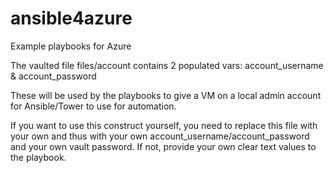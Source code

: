 # ansible4azure
Example playbooks for Azure

The vaulted file files/account contains 2 populated vars: account_username & account_password

These will be used by the playbooks to give a VM on a local admin account for Ansible/Tower to use for automation.

If you want to use this construct yourself, you need to replace this file with your own and thus with your own account_username/account_password and your own vault password. If not, provide your own clear text values to the playbook.
